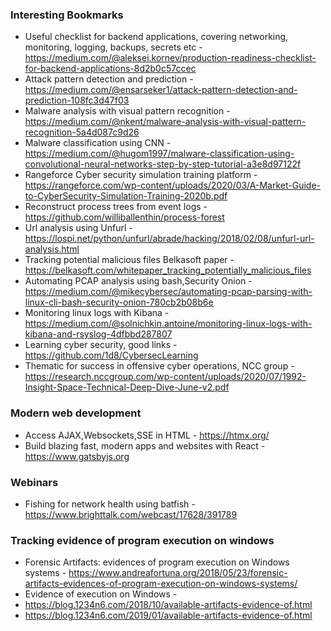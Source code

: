 ### Interesting Bookmarks
* Useful checklist for backend applications, covering networking, monitoring, logging, backups, secrets etc - https://medium.com/@aleksei.kornev/production-readiness-checklist-for-backend-applications-8d2b0c57ccec
* Attack pattern detection and prediction - https://medium.com/@ensarseker1/attack-pattern-detection-and-prediction-108fc3d47f03
* Malware analysis with visual pattern recognition - https://medium.com/@nkent/malware-analysis-with-visual-pattern-recognition-5a4d087c9d26
* Malware classification using CNN - https://medium.com/@hugom1997/malware-classification-using-convolutional-neural-networks-step-by-step-tutorial-a3e8d97122f
* Rangeforce Cyber security simulation training platform - https://rangeforce.com/wp-content/uploads/2020/03/A-Market-Guide-to-CyberSecurity-Simulation-Training-2020b.pdf
* Reconstruct process trees from event logs - https://github.com/williballenthin/process-forest
* Url analysis using Unfurl - https://lospi.net/python/unfurl/abrade/hacking/2018/02/08/unfurl-url-analysis.html
* Tracking potential malicious files Belkasoft paper - https://belkasoft.com/whitepaper_tracking_potentially_malicious_files
* Automating PCAP analysis using bash,Security Onion - https://medium.com/@mikecybersec/automating-pcap-parsing-with-linux-cli-bash-security-onion-780cb2b08b6e
* Monitoring linux logs with Kibana - https://medium.com/@solnichkin.antoine/monitoring-linux-logs-with-kibana-and-rsyslog-4dfbbd287807
* Learning cyber security, good links - https://github.com/1d8/CybersecLearning
* Thematic for success in offensive cyber operations, NCC group - https://research.nccgroup.com/wp-content/uploads/2020/07/1992-Insight-Space-Technical-Deep-Dive-June-v2.pdf


### Modern web development
* Access AJAX,Websockets,SSE in HTML - https://htmx.org/
* Build blazing fast, modern apps and websites with React - https://www.gatsbyjs.org

### Webinars
* Fishing for network health using batfish - https://www.brighttalk.com/webcast/17628/391789

### Tracking evidence of program execution on windows
* Forensic Artifacts: evidences of program execution on Windows systems - https://www.andreafortuna.org/2018/05/23/forensic-artifacts-evidences-of-program-execution-on-windows-systems/
*  Evidence of execution on Windows -
  * https://blog.1234n6.com/2018/10/available-artifacts-evidence-of.html
  * https://blog.1234n6.com/2019/01/available-artifacts-evidence-of.html
